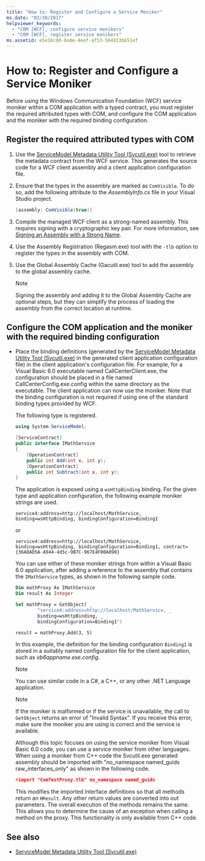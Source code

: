 ```yaml
---
title: "How to: Register and Configure a Service Moniker"
ms.date: "03/30/2017"
helpviewer_keywords:
  - "COM [WCF], configure service monikers"
  - "COM [WCF], register service monikers"
ms.assetid: e5e16c80-8a8e-4eef-af53-564933b651ef
---
```

# How to: Register and Configure a Service Moniker

Before using the Windows Communication Foundation (WCF) service moniker within a COM application with a typed contract, you must register the required attributed types with COM, and configure the COM application and the moniker with the required binding configuration.

## Register the required attributed types with COM

1. Use the [ServiceModel Metadata Utility Tool (Svcutil.exe)](../servicemodel-metadata-utility-tool-svcutil-exe.md) tool to retrieve the metadata contract from the WCF service. This generates the source code for a WCF client assembly and a client application configuration file.

2. Ensure that the types in the assembly are marked as `ComVisible`. To do so, add the following attribute to the *AssemblyInfo.cs* file in your Visual Studio project.

    ```csharp
    [assembly: ComVisible(true)]
    ```

3. Compile the managed WCF client as a strong-named assembly. This requires signing with a cryptographic key pair. For more information, see [Signing an Assembly with a Strong Name](../../../standard/assembly/sign-strong-name.md).

4. Use the Assembly Registration (Regasm.exe) tool with the `-tlb` option to register the types in the assembly with COM.

5. Use the Global Assembly Cache (Gacutil.exe) tool to add the assembly to the global assembly cache.

    > [!NOTE]
    > Signing the assembly and adding it to the Global Assembly Cache are optional steps, but they can simplify the process of loading the assembly from the correct location at runtime.

## Configure the COM application and the moniker with the required binding configuration

- Place the binding definitions (generated by the [ServiceModel Metadata Utility Tool (Svcutil.exe)](../servicemodel-metadata-utility-tool-svcutil-exe.md) in the generated client application configuration file) in the client application's configuration file. For example, for a Visual Basic 6.0 executable named CallCenterClient.exe, the configuration should be placed in a file named CallCenterConfig.exe.config within the same directory as the executable. The client application can now use the moniker. Note that the binding configuration is not required if using one of the standard binding types provided by WCF.

     The following type is registered.

    ```csharp
    using System.ServiceModel;

    [ServiceContract]
    public interface IMathService
    {
        [OperationContract]
        public int Add(int x, int y);
        [OperationContract]
        public int Subtract(int x, int y);
    }
    ```

     The application is exposed using a `wsHttpBinding` binding. For the given type and application configuration, the following example moniker strings are used.

    ```text
    service4:address=http://localhost/MathService, binding=wsHttpBinding, bindingConfiguration=Binding1
    ```

     or

    ```text
    service4:address=http://localhost/MathService, binding=wsHttpBinding, bindingConfiguration=Binding1, contract={36ADAD5A-A944-4d5c-9B7C-967E4F00A090}
    ```

     You can use either of these moniker strings from within a Visual Basic 6.0 application, after adding a reference to the assembly that contains the `IMathService` types, as shown in the following sample code.

    ```vb
    Dim mathProxy As IMathService
    Dim result As Integer

    Set mathProxy = GetObject( _
            "service4:address=http://localhost/MathService, _
            binding=wsHttpBinding, _
            bindingConfiguration=Binding1")

    result = mathProxy.Add(3, 5)
    ```

     In this example, the definition for the binding configuration `Binding1` is stored in a suitably named configuration file for the client application, such as *vb6appname.exe.config*.

    > [!NOTE]
    > You can use similar code in a C#, a C++, or any other .NET Language application.

    > [!NOTE]
    > If the moniker is malformed or if the service is unavailable, the call to `GetObject` returns an error of "Invalid Syntax". If you receive this error, make sure the moniker you are using is correct and the service is available.

     Although this topic focuses on using the service moniker from Visual Basic 6.0 code, you can use a service moniker from other languages. When using a moniker from C++ code the Svcutil.exe generated assembly should be imported with "no_namespace named_guids raw_interfaces_only" as shown in the following code.

    ```cpp
    #import "ComTestProxy.tlb" no_namespace named_guids
    ```

     This modifies the imported interface definitions so that all methods return an `HResult`. Any other return values are converted into out parameters. The overall execution of the methods remains the same. This allows you to determine the cause of an exception when calling a method on the proxy. This functionality is only available from C++ code.

## See also

- [ServiceModel Metadata Utility Tool (Svcutil.exe)](../servicemodel-metadata-utility-tool-svcutil-exe.md)
